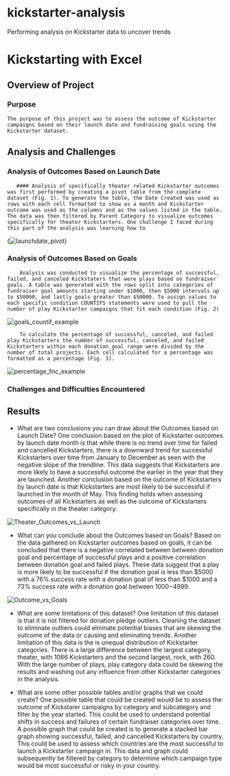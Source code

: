 # kickstarter-analysis
Performing analysis on Kickstarter data to uncover trends
# Kickstarting with Excel

## Overview of Project

### Purpose
    The purpose of this project was to assess the outcome of Kickstarter campaigns based on their launch date and fundraising goals using the Kickstarter dataset. 
## Analysis and Challenges

### Analysis of Outcomes Based on Launch Date
       #### Analysis of specifically theater related Kickstarter outcomes was first performed by creating a pivot table from the complete dataset (Fig. 1). To generate the table, the Date Created was used as rows with each cell formatted to show as a month and Kickstarter outcome was used as the columns and as the values listed in the table. The data was then filtered by Parent Category to visualize outcomes specifically for theater Kickstarters. One challenge I faced during this part of the analysis was learning how to 

(![launchdate_pivot](https://user-images.githubusercontent.com/108199140/177675306-31fed971-c1ae-4592-8504-b1141ab32692.PNG))

### Analysis of Outcomes Based on Goals
        Analysis was conducted to visualize the percentage of successful, failed, and canceled Kickstaters that were plays based on fundraiser goals. A table was generated with the rows split into categories of fundraiser goal amounts starting under $1000, then $5000 intervals up to $50000, and lastly goals greater than $50000. To assign values to each specific condition COUNTIFS statements were used to pull the number of play Kickstarter campaigns that fit each condition (Fig. 2)

![goals_countif_example](https://user-images.githubusercontent.com/108199140/177675520-53fe3f83-4a28-4c88-9708-4fd390b77e95.PNG)


        To calculate the percentage of successful, canceled, and failed play Kickstarters the number of successful, canceled, and failed Kickstarters within each donation goal range were divided by the number of total projects. Each cell calculated for a percentage was formatted as a percentage (Fig. 3). 

![percentage_fnc_example](https://user-images.githubusercontent.com/108199140/177675545-7e174539-db06-4be2-b6b9-fa7a571a0863.PNG)


### Challenges and Difficulties Encountered

## Results

- What are two conclusions you can draw about the Outcomes based on Launch Date?
        One conclusion based on the plot of Kickstarter outcomes by launch date month is that while there is no trend over time for failed and cancelled Kickstarters, there is a downward trend for successful Kickstarters over time from January to December as seen with the negative slope of the trendline. This data suggests that Kickstarters are more likely to have a successful outcome the earlier in the year that they are launched. Another conclusion based on the outcome of Kickstarters by launch date is that Kickstarters are most likely to be successful if launched in the month of May. This finding holds when assessing outcomes of all Kickstarters as well as the outcome of Kickstarters specifically in the theater category.
        
![Theater_Outcomes_vs_Launch](https://user-images.githubusercontent.com/108199140/177675582-c3cebeae-5daf-4f36-a82c-7160cedbad6c.png)


- What can you conclude about the Outcomes based on Goals?
        Based on the data gathered on Kickstarter outcomes based on goals, it can be concluded that there is a negative correlated between between donation goal and percentage of successful plays and a positive correlation between donation goal and failed plays. These data suggest that a play is more likely to be successful if the donation goal is less than $5000 with a 76% success rate with a donation goal of less than $1000 and a 73% success rate with a donation goal between $1000-$4999. 

![Outcome_vs_Goals](https://user-images.githubusercontent.com/108199140/177675607-151d4c1f-1fa6-4135-9432-c6ae2706d72d.png)


- What are some limitations of this dataset?
        One limitation of this dataset is that it is not filtered for donation pledge outliers. Cleaning the dataset to eliminate outliers could elminate potential biases that are skewing the outcome of the data or causing and eliminating trends. Another limitation of this data is the is unequal distribution of Kickstarter categories. There is a large difference between the largest category, theater, with 1066 Kickstarters and the second largest, rock, with 260. With the large number of plays, play category data could be skewing the results and washing out any influence from other Kickstarter categories in the analysis. 

- What are some other possible tables and/or graphs that we could create?
        One possible table that could be created would be to assess the outcome of Kickstarer campaigns by category and subcategory and filter by the year started. This could be used to understand potential shifts in success and failures of certain fundraiser categories over time. A possible graph that could be created is to generate a stacked bar graph showing successful, failed, and cancelled Kickstarters by country. This could be used to assess which countries are the most successful to launch a Kickstarter campaign in. This data and graph could subsequently be filtered by category to determine which campaign type would be most successful or risky in your country. 
